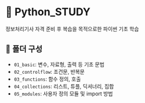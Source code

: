 # 📘 Python_STUDY

  정보처리기사 자격 준비 후 복습을 목적으로한 파이썬 기초 학습

## 📂 폴더 구성

- `01_basic`: 변수, 자료형, 출력 등 기초 문법
- `02_controlflow`: 조건문, 반복문
- `03_functions`: 함수 정의, 호출
- `04_collections`: 리스트, 튜플, 딕셔너리, 집합
- `05_modules`: 사용자 정의 모듈 및 import 방법
